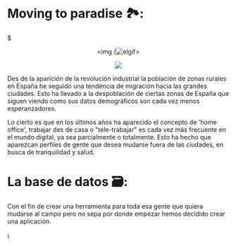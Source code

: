 # Moving to paradise 🏞:
$ <p align="center"> <img /![elgif]()> </p>
<div style="text-align:center"><img src ="https://trabajadorasocialdepueblocom.files.wordpress.com/2020/08/wp-1598249473318.gif?w=498&zoom=2" /></div>


Des de la aparición de la revolución industrial la población de zonas rurales en España he seguido una tendéncia de migración hacia las grandes ciudades. Esto ha llevado a la despoblación de ciertas zonas de España que siguen viendo como sus datos demográficos son cada vez menos esperanzadores.

Lo cierto es que en los últimos años ha aparecido el concepto de 'home office', trabajar des de casa o "tele-trabajar" es cada vez más frecuente en el mundo digital, ya sea parcialmente o totalmente. Esto ha hecho que aparezcan perfiles de gente que desea mudarse fuera de las ciudades, en busca de tranquilidad y salud. 

# La base de datos 🗃:
Con el fin de crear una herramienta para toda esa gente que quiera mudarse al campo pero no sepa por donde empezar hemos decidido crear una aplicación. 

 

¡